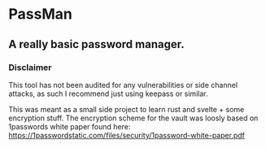 # PassMan
## A really basic password manager.

### Disclaimer
This tool has not been audited for any vulnerabilities or side channel attacks, as such I recommend just using keepass or similar.

This was meant as a small side project to learn rust and svelte + some encryption stuff. The encryption scheme for the vault was loosly based on 1passwords white paper found here:
https://1passwordstatic.com/files/security/1password-white-paper.pdf